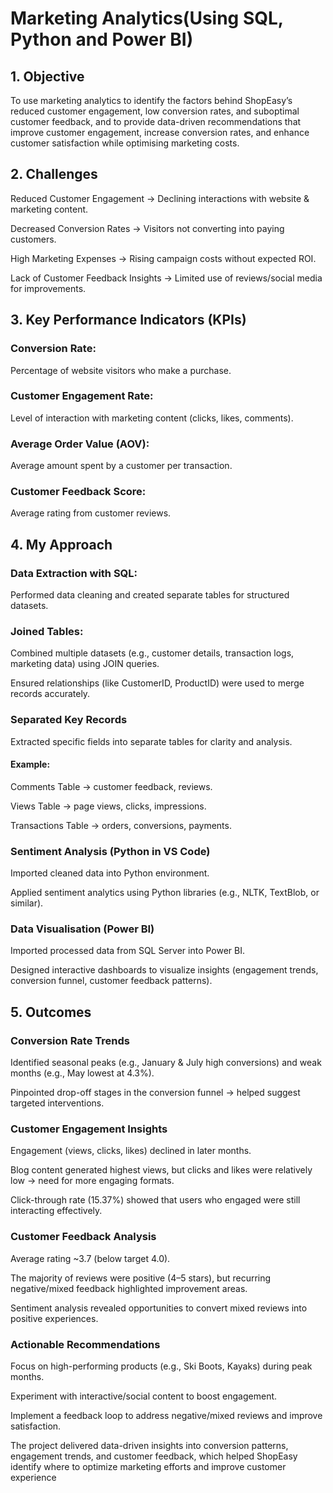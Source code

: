 # Marketing Analytics(Using SQL, Python and Power BI) #
## 1. Objective ##
To use marketing analytics to identify the factors behind ShopEasy’s reduced customer engagement, low conversion rates, and suboptimal customer feedback, and to provide data-driven recommendations that improve customer engagement, increase conversion rates, and enhance customer satisfaction while optimising marketing costs.

## 2. Challenges ##
Reduced Customer Engagement → Declining interactions with website & marketing content.

Decreased Conversion Rates → Visitors not converting into paying customers.

High Marketing Expenses → Rising campaign costs without expected ROI.

Lack of Customer Feedback Insights → Limited use of reviews/social media for improvements.

## 3. Key Performance Indicators (KPIs) ##
### Conversion Rate:
Percentage of website visitors who make a purchase.

### Customer Engagement Rate:
Level of interaction with marketing content (clicks, likes, comments).

### Average Order Value (AOV):
Average amount spent by a customer per transaction.

### Customer Feedback Score:
Average rating from customer reviews.

## 4. My Approach ## 
### Data Extraction with SQL:
Performed data cleaning and created separate tables for structured datasets.
### Joined Tables:

Combined multiple datasets (e.g., customer details, transaction logs, marketing data) using JOIN queries.

Ensured relationships (like CustomerID, ProductID) were used to merge records accurately.

### Separated Key Records

Extracted specific fields into separate tables for clarity and analysis.

#### Example:
Comments Table → customer feedback, reviews.

Views Table → page views, clicks, impressions.

Transactions Table → orders, conversions, payments.

### Sentiment Analysis (Python in VS Code)

Imported cleaned data into Python environment.

Applied sentiment analytics using Python libraries (e.g., NLTK, TextBlob, or similar).

### Data Visualisation (Power BI)

Imported processed data from SQL Server into Power BI.

Designed interactive dashboards to visualize insights (engagement trends, conversion funnel, customer feedback patterns).

## 5. Outcomes ##

### Conversion Rate Trends

Identified seasonal peaks (e.g., January & July high conversions) and weak months (e.g., May lowest at 4.3%).

Pinpointed drop-off stages in the conversion funnel → helped suggest targeted interventions.

### Customer Engagement Insights

Engagement (views, clicks, likes) declined in later months.

Blog content generated highest views, but clicks and likes were relatively low → need for more engaging formats.

Click-through rate (15.37%) showed that users who engaged were still interacting effectively.

### Customer Feedback Analysis

Average rating ~3.7 (below target 4.0).

The majority of reviews were positive (4–5 stars), but recurring negative/mixed feedback highlighted improvement areas.

Sentiment analysis revealed opportunities to convert mixed reviews into positive experiences.

### Actionable Recommendations

Focus on high-performing products (e.g., Ski Boots, Kayaks) during peak months.

Experiment with interactive/social content to boost engagement.

Implement a feedback loop to address negative/mixed reviews and improve satisfaction.


The project delivered data-driven insights into conversion patterns, engagement trends, and customer feedback, which helped ShopEasy identify where to optimize marketing efforts and improve customer experience






